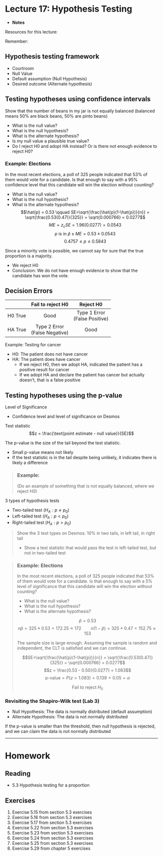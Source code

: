 # Lecture 17: Hypothesis Testing
* __Notes__

Resources for this lecture:

Remember:

## Hypothesis testing framework
* Courtroom
* Null Value
* Default assumption (Null Hypothesis)
* Desired outcome (Alternate hypothesis)

## Testing hypotheses using confidence intervals
Show that the number of beans in my jar is not equally balanced (balanced means 50% are black beans, 50% are pinto beans)
* What is the null value?
* What is the null hypothesis?
* What is the alternate hypothesis?
* Is my null value a plausible true value?
* Do I reject H0 and adopt HA instead? Or is there not enough evidence to reject H0?

### Example: Elections
In the most recent elections, a poll of 325 people indicated that 53% of them would vote for a candidate. Is that enough to say with a 95% confidence level that this candidate will win the election without counting?
* What is the null value?
* What is the null hypothesis?
* What is the alternate hypothesis?
$$\hat{p} = 0.53 \qquad SE=\sqrt{\frac{\hat{p}(1-\hat{p})}{n}} = \sqrt{\frac{0.53(0.47)}{325}} = \sqrt{0.000766} = 0.0277$$
$$ME = z_cSE = 1.96(0.0277) = 0.0543$$
$$p\text{ is in }\hat{p}\pm ME = 0.53 \pm 0.0543$$
$$0.4757 \le p \le 0.5843$$

Since a minority vote is possible, we cannot say for sure that the true proportion is a majority.
* We reject H0
* Conclusion: We do not have enough evidence to show that the candidate has won the vote.


## Decision Errors
|         | Fail to reject H0                | Reject H0                        |
| :------ | :------------------------------: | :------------------------------: |
| H0 True | Good                             | Type 1 Error<br>(False Positive) |
| HA True | Type 2 Error<br>(False Negative) | Good                             |

Example: Testing for cancer
* H0: The patient does not have cancer
* HA: The patient does have cancer
  * If we reject H0, then we adopt HA, indicated the patient has a positive result for cancer
  * If we adopt HA and declare the patient has cancer but actually doesn't, that is a false positive

## Testing hypotheses using the p-value
Level of Significance
* Confidence level and level of significance on Desmos

Test statistic
$$z = \frac{\text{point estimate - null value}}{SE}$$

The p-value is the size of the tail beyond the test statistic.
* Small p-value means not likely
* If the test statistic is in the tail despite being unlikely, it indicates there is likely a difference

> ### Example: 
> (Do an example of something that is not equally balanced, where we reject H0)

3 types of hypothesis tests
* Two-tailed test ($H_A: p\ne p_0$)
* Left-tailed test ($H_A: p< p_0$)
* Right-tailed test ($H_A: p> p_0$)

> Show the 3 test types on Desmos: 10% in two tails, in left tail, in right tail
> * Show a test statistic that would pass the test in left-tailed test, but not in two-tailed test

> ### Example: Elections
> In the most recent elections, a poll of 325 people indicated that 53% of them would vote for a candidate. Is that enough to say with a 5% level of significance that this candidate will win the election without counting?
> * What is the null value?
> * What is the null hypothesis?
> * What is the alternate hypothesis?
>
> $$\hat{p} = 0.53$$
> $$n\hat{p} = 325 * 0.53 = 172.25 \approx 172\qquad n(1-\hat{p}) = 325*0.47 = 152.75\approx 153$$
>
> The sample size is large enough. Assuming the sample is random and independent, the CLT is satisfied and we can continue.
>
> $$SE=\sqrt{\frac{\hat{p}(1-\hat{p})}{n}} = \sqrt{\frac{0.53(0.47)}{325}} = \sqrt{0.000766} = 0.0277$$
> $$z = \frac{0.53 - 0.50}{0.0277} = 1.083$$
> $$\text{p-value} = P(z > 1.083) = 0.139 > 0.05 = \alpha$$
> 
> $$\text{Fail to reject }H_0$$

### Revisiting the Shapiro-Wilk test (Lab 3)
* Null Hypothesis: The data is normally distributed (default assumption)
* Alternate Hypothesis: The data is not normally distributed

If the p-value is smaller than the threshold, then null hypothesis is rejected, and we can claim the data is not normally distributed

-----
# Homework
## Reading
* 5.3 Hypothesis testing for a proportion

## Exercises
1. Exercise 5.15 from section 5.3 exercises
2. Exercise 5.16 from section 5.3 exercises
3. Exercise 5.17 from section 5.3 exercises
4. Exercise 5.22 from section 5.3 exercises
5. Exercise 5.23 from section 5.3 exercises
6. Exercise 5.24 from section 5.3 exercises
7. Exercise 5.25 from section 5.3 exercises
8. Exercise 5.29 from chapter 5 exercises